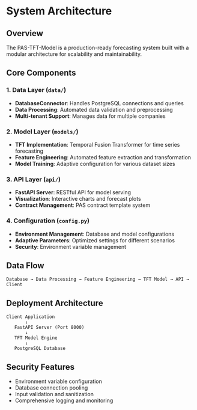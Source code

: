 # System Architecture

## Overview
The PAS-TFT-Model is a production-ready forecasting system built with a modular architecture for scalability and maintainability.

## Core Components

### 1. Data Layer (`data/`)
- **DatabaseConnector**: Handles PostgreSQL connections and queries
- **Data Processing**: Automated data validation and preprocessing
- **Multi-tenant Support**: Manages data for multiple companies

### 2. Model Layer (`models/`)
- **TFT Implementation**: Temporal Fusion Transformer for time series forecasting
- **Feature Engineering**: Automated feature extraction and transformation
- **Model Training**: Adaptive configuration for various dataset sizes

### 3. API Layer (`api/`)
- **FastAPI Server**: RESTful API for model serving
- **Visualization**: Interactive charts and forecast plots
- **Contract Management**: PAS contract template system

### 4. Configuration (`config.py`)
- **Environment Management**: Database and model configurations
- **Adaptive Parameters**: Optimized settings for different scenarios
- **Security**: Environment variable management

## Data Flow

```
Database → Data Processing → Feature Engineering → TFT Model → API → Client
```

## Deployment Architecture

```
Client Application
       ↓
   FastAPI Server (Port 8000)
       ↓
   TFT Model Engine
       ↓
   PostgreSQL Database
```

## Security Features
- Environment variable configuration
- Database connection pooling
- Input validation and sanitization
- Comprehensive logging and monitoring